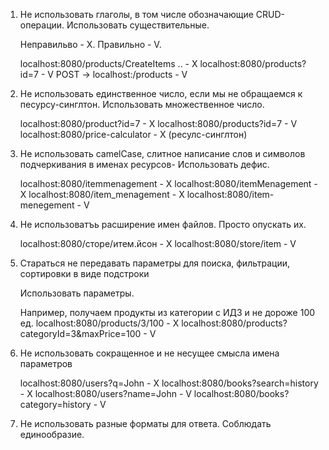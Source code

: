 1. Не использовать глаголы, в том числе обозначающие CRUD-операции.
   Использовать существительные.

   Неправильво - Х.
   Правильно - V.

   localhost:8080/products/CreateItems ..  - X
   localhost:8080/products?id=7            - V
   POST -> localhost:/products             - V
   
2. Не использовать единственное число, если мы не обращаемся к песурсу-синглтон.
   Использовать множественное число.

   localhost:8080/product?id=7          - X
   localhost:8080/products?id=7         - V
   localhost:8080/price-calculator      - X  (ресулс-синглтон)

3. Не использовать camelCase, слитное написание слов и символов подчеркивания в 
   именах ресурсов-
   Использовать дефис.

   localhost:8080/itemmenagement      - X
   localhost:8080/itemMenagement      - X
   localhost:8080/item_menagement      - X
   localhost:8080/item-menegement      - V

4. Не использоватъь расширение имен файлов.
   Просто опускать их.

   localhost:8080/сторе/итем.йсон     - Х
   localhost:8080/store/item          - V

5. Стараться не передавать параметры для поиска, фильтрации, сортировки в виде подстроки
   
   Использовать параметры.

   Например, получаем продукты из категории с ИД3 и не дороже 100 ед.
   localhost:8080/products/3/100                       - Х
   localhost:8080/products?categoryId=3&maxPrice=100   - V

6. Не использовать сокращенное и не несущее смысла имена параметров

   localhost:8080/users?q=John              - X
   localhost:8080/books?search=history      - X
   localhost:8080/users?name=John           - V
   localhost:8080/books?category=history    - V

7. Не использовать разные форматы для ответа.
   Соблюдать единообразие.
